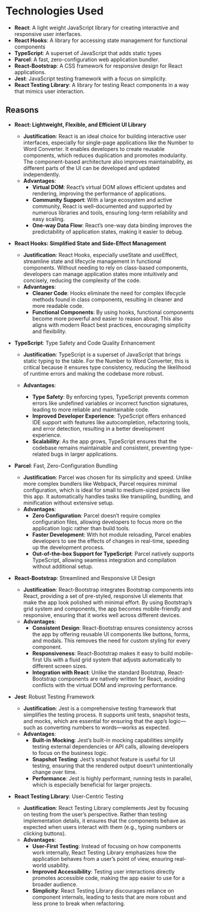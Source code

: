 # Technologies Used

- **React**: A light weight JavaScript library for creating interactive and responsive user interfaces.
- **React Hooks**: A library for accessing state management for functional components
- **TypeScript**: A superset of JavaScript that adds static types
- **Parcel**: A fast, zero-configuration web application bundler.
- **React-Bootstrap**: A CSS framework for responsive design for React applications.
- **Jest**: JavaScript testing framework with a focus on simplicity.
- **React Testing Library**: A library for testing React components in a way that mimics user interaction.

## Reasons

- **React: Lightweight, Flexible, and Efficient UI Library**
    - **Justification**: React is an ideal choice for building interactive user interfaces, especially for single-page applications like the Number to Word Converter. It enables developers to create reusable components, which reduces duplication and promotes modularity. The component-based architecture also improves maintainability, as different parts of the UI can be developed and updated independently.
    - **Advantages**:
        - **Virtual DOM**: React’s virtual DOM allows efficient updates and rendering, improving the performance of applications.
        - **Community Support**: With a large ecosystem and active community, React is well-documented and supported by numerous libraries and tools, ensuring long-term reliability and easy scaling.
        - **One-way Data Flow**: React’s one-way data binding improves the predictability of application states, making it easier to debug.

- **React Hooks: Simplified State and Side-Effect Management**
    - **Justification**: React Hooks, especially useState and useEffect, streamline state and lifecycle management in functional components. Without needing to rely on class-based components, developers can manage application states more intuitively and concisely, reducing the complexity of the code.
    - **Advantages**:
        - **Cleaner Code**: Hooks eliminate the need for complex lifecycle methods found in class components, resulting in cleaner and more readable code.
        - **Functional Components**: By using hooks, functional components become more powerful and easier to reason about. This also aligns with modern React best practices, encouraging simplicity and flexibility.
- **TypeScript**: Type Safety and Code Quality Enhancement
    - **Justification**: TypeScript is a superset of JavaScript that brings static typing to the table. For the Number to Word Converter, this is critical because it ensures type consistency, reducing the likelihood of runtime errors and making the codebase more robust.
    - **Advantages**:

        - **Type Safety**: By enforcing types, TypeScript prevents common errors like undefined variables or incorrect function signatures, leading to more reliable and maintainable code.
        - **Improved Developer Experience**: TypeScript offers enhanced IDE support with features like autocompletion, refactoring tools, and error detection, resulting in a better development experience.
        - **Scalability**: As the app grows, TypeScript ensures that the codebase remains maintainable and consistent, preventing type-related bugs in larger applications.
- **Parcel**: Fast, Zero-Configuration Bundling
    - **Justification**: Parcel was chosen for its simplicity and speed. Unlike more complex bundlers like Webpack, Parcel requires minimal configuration, which is ideal for small to medium-sized projects like this app. It automatically handles tasks like transpiling, bundling, and minification without extensive setup.
    - **Advantages**:
        - **Zero Configuration**: Parcel doesn’t require complex configuration files, allowing developers to focus more on the application logic rather than build tools.
        - **Faster Development**: With hot module reloading, Parcel enables developers to see the effects of changes in real-time, speeding up the development process.
        - **Out-of-the-box Support for TypeScript**: Parcel natively supports TypeScript, allowing seamless integration and compilation without additional setup.
- **React-Bootstrap**: Streamlined and Responsive UI Design
    - **Justification**: React-Bootstrap integrates Bootstrap components into React, providing a set of pre-styled, responsive UI elements that make the app look polished with minimal effort. By using Bootstrap’s grid system and components, the app becomes mobile-friendly and responsive, ensuring that it works well across different devices.
    - **Advantages**:
        - **Consistent Design**: React-Bootstrap ensures consistency across the app by offering reusable UI components like buttons, forms, and modals. This removes the need for custom styling for every component.
        - **Responsiveness**: React-Bootstrap makes it easy to build mobile-first UIs with a fluid grid system that adjusts automatically to different screen sizes.
        - **Integration with React**: Unlike the standard Bootstrap, React-Bootstrap components are natively written for React, avoiding conflicts with the virtual DOM and improving performance.
- **Jest**: Robust Testing Framework
    - **Justification**: Jest is a comprehensive testing framework that simplifies the testing process. It supports unit tests, snapshot tests, and mocks, which are essential for ensuring that the app’s logic—such as converting numbers to words—works as expected.
    - **Advantages**:
        - **Built-in Mocking**: Jest’s built-in mocking capabilities simplify testing external dependencies or API calls, allowing developers to focus on the business logic.
        - **Snapshot Testing**: Jest’s snapshot feature is useful for UI testing, ensuring that the rendered output doesn’t unintentionally change over time.
        - **Performance**: Jest is highly performant, running tests in parallel, which is especially beneficial for larger projects.
- **React Testing Library**: User-Centric Testing
    - **Justification**: React Testing Library complements Jest by focusing on testing from the user’s perspective. Rather than testing implementation details, it ensures that the components behave as expected when users interact with them (e.g., typing numbers or clicking buttons).
    - **Advantages**:
        - **User-First Testing**: Instead of focusing on how components work internally, React Testing Library emphasizes how the application behaves from a user’s point of view, ensuring real-world usability.
        - **Improved Accessibility**: Testing user interactions directly promotes accessible code, making the app easier to use for a broader audience.
        - **Simplicity**: React Testing Library discourages reliance on component internals, leading to tests that are more robust and less prone to break when refactoring.